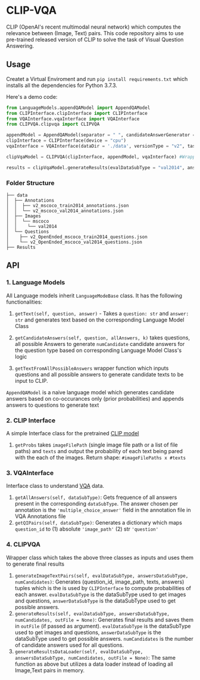# CLIP-VQA
CLIP (OpenAI's recent multimodal neural network) which computes the relevance between (Image, Text) pairs. This code repository aims to use pre-trained released version of CLIP to solve the task of Visual Question Answering. 



## Usage

Createt a Virtual Enviroment and run `pip install requirements.txt` which installs all the dependencies for Python 3.7.3. 



Here's a demo code:

```python
from LanguageModels.appendQAModel import AppendQAModel
from CLIPInterface.clipInterface import CLIPInterface
from VQAInterface.vqaInterface import VQAInterface
from CLIPVQA.clipvqa import CLIPVQA

appendModel = AppendQAModel(separator = " ", candidateAnswerGenerator = 'most_common') #Naive Language Model which appends answer to the question to generate sentence
clipInterface = CLIPInterface(device = "cpu")
vqaInterface = VQAInterface(dataDir = './data', versionType = "v2", taskType = "OpenEnded", dataType = "mscoco")

clipVqaModel = CLIPVQA(clipInterface, appendModel, vqaInterface) #Wrapper model which wraps all functionalities of pre-trained Language and CLIP model to generate VQA Results

results = clipVqaModel.generateResults(evalDataSubType = "val2014", answersDataSubType = "train2014", numCandidates = 1000, outFile = "./Results/resultTest.json")
```



### Folder Structure

```
├── data
│  ├── Annotations
│  │  ├── v2_mscoco_train2014_annotations.json
│  │  └── v2_mscoco_val2014_annotations.json
│  ├── Images
│  │  └── mscoco
│  │    └── val2014
│  └── Questions
│    ├── v2_OpenEnded_mscoco_train2014_questions.json
│    └── v2_OpenEnded_mscoco_val2014_questions.json
├── Results
```





## API

### 1. Language Models

All Language models inherit `LanguageModeBase` class. It has the following functionalities:

1. `getText(self, question, answer)` - Takes a `question: str` and `answer: str` and generates text based on the corresponding Language Model Class

2. `getCandidateAnswers(self, question, allAnswers, k)` takes questions, all possible Answers to generate `numCandidate` candidate answers for the question type based on corresponding Language Model Class's logic
3. `getTextFromAllPossibleAnswers` wrapper function which inputs questions and all possible answers to generate candidate texts to be input to CLIP.





`AppendQAModel` is a naive language model which generates candidate answers based on co-occurances only (prior probabilities) and appends answers to questions to generate text



### 2. CLIP Interface

A simple Interface class for the pretrained [CLIP model](https://github.com/openai/CLIP) 

1. `getProbs` takes `imageFilePath` (single image file path or a list of file paths) and `texts` and output the probability of each text being pared with the each of the images. 
   Return shape: `#imageFilePaths x #texts`



### 3. VQAInterface

Interface class to understand [VQA](https://visualqa.org/download.html) data. 



1. `getAllAnswers(self, dataSubType)`: Gets frequence of all answers present in the corresponding `dataSubType`. The answer chosen per annotation is the `'multiple_choice_answer'` field in the annotation file in VQA Annotations file
2. `getQIPairs(self, dataSubType)`: Generates a dictionary which maps `question_id` to (1) absolute `'image_path'` (2) str `'question'` 



### 4. CLIPVQA

Wrapper class which takes the above three classes as inputs and uses them to generate final results



1. `generateImageTextPairs(self, evalDataSubType, answersDataSubType, numCandidates)`: Generates (question_id, image_path, texts, answers) tuples which is the is used by `CLIPInterface` to compute probabilities of each answer. `evalDataSubType` is the dataSubType used to get images and questions, `answerDataSubType` is the dataSubType used to get possible answers.
2. `generateResults(self, evalDataSubType, answersDataSubType, numCandidates, outFile = None)`: Generates final results and saves them in `outFile` (if passed as argument). `evalDataSubType` is the dataSubType used to get images and questions, `answerDataSubType` is the dataSubType used to get possible answers. `numCandidates` is the number of candidate answers used for all questions. 
3. `generateResultsDataLoader(self, evalDataSubType, answersDataSubType, numCandidates, outFile = None)`: The same function as above but utilizes a data loader instead of loading all Image,Text pairs in memory. 



